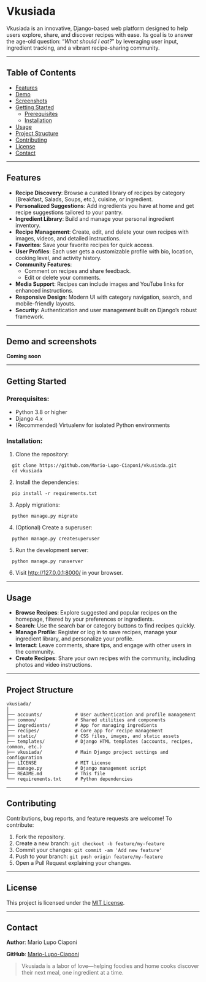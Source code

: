 # Vkusiada

Vkusiada is an innovative, Django-based web platform designed to help users explore, share, 
and discover recipes with ease. Its goal is to answer the age-old question: “_What should I eat?_” 
by leveraging user input, ingredient tracking, and a vibrant recipe-sharing community.

---

## Table of Contents

- [Features](https://github.com/Mario-Lupo-Ciaponi/Vkusiada?tab=readme-ov-file#features)
- [Demo](https://github.com/Mario-Lupo-Ciaponi/Vkusiada?tab=readme-ov-file#demo-and-screenshots)
- [Screenshots](https://github.com/Mario-Lupo-Ciaponi/Vkusiada?tab=readme-ov-file#demo-and-screenshots)
- [Getting Started](https://github.com/Mario-Lupo-Ciaponi/Vkusiada?tab=readme-ov-file#getting-started)
  - [Prerequisites](https://github.com/Mario-Lupo-Ciaponi/Vkusiada?tab=readme-ov-file#prerequisites)
  - [Installation](https://github.com/Mario-Lupo-Ciaponi/Vkusiada?tab=readme-ov-file#installation)
- [Usage](https://github.com/Mario-Lupo-Ciaponi/Vkusiada?tab=readme-ov-file#usage)
- [Project Structure](https://github.com/Mario-Lupo-Ciaponi/Vkusiada?tab=readme-ov-file#project-structure)
- [Contributing](https://github.com/Mario-Lupo-Ciaponi/Vkusiada?tab=readme-ov-file#contributing)
- [License](https://github.com/Mario-Lupo-Ciaponi/Vkusiada?tab=readme-ov-file#license)
- [Contact](https://github.com/Mario-Lupo-Ciaponi/Vkusiada?tab=readme-ov-file#contact)

---

## Features

- **Recipe Discovery**: Browse a curated library of recipes by category (Breakfast, Salads, Soups, etc.), cuisine, or ingredient.
- **Personalized Suggestions**: Add ingredients you have at home and get recipe suggestions tailored to your pantry.
- **Ingredient Library**: Build and manage your personal ingredient inventory.
- **Recipe Management**: Create, edit, and delete your own recipes with images, videos, and detailed instructions.
- **Favorites**: Save your favorite recipes for quick access.
- **User Profiles**: Each user gets a customizable profile with bio, location, cooking level, and activity history.
- **Community Features**:
  - Comment on recipes and share feedback.
  - Edit or delete your comments.
- **Media Support**: Recipes can include images and YouTube links for enhanced instructions.
- **Responsive Design**: Modern UI with category navigation, search, and mobile-friendly layouts.
- **Security**: Authentication and user management built on Django’s robust framework.

--- 

## Demo and screenshots

**Coming soon**

---

## Getting Started

### Prerequisites:

- Python 3.8 or higher
- Django 4.x
- (Recommended) Virtualenv for isolated Python environments

### Installation:

1. Clone the repository:

```shell
  git clone https://github.com/Mario-Lupo-Ciaponi/vkusiada.git
  cd vkusiada
```

2. Install the dependencies:

```shell
  pip install -r requirements.txt
```

3. Apply migrations:

```shell
  python manage.py migrate
```

4. (Optional) Create a superuser:

```shell
  python manage.py createsuperuser
```

5. Run the development server:

```shell
  python manage.py runserver
```

6. Visit http://127.0.0.1:8000/ in your browser.

---

## Usage

- **Browse Recipes**: Explore suggested and popular recipes on the homepage, filtered by your preferences or ingredients.
- **Search**: Use the search bar or category buttons to find recipes quickly.
- **Manage Profile**: Register or log in to save recipes, manage your ingredient library, and personalize your profile.
- **Interact**: Leave comments, share tips, and engage with other users in the community.
- **Create Recipes**: Share your own recipes with the community, including photos and video instructions.

---

## Project Structure

```
vkusiada/
│
├── accounts/            # User authentication and profile management
├── common/              # Shared utilities and components
├── ingredients/         # App for managing ingredients
├── recipes/             # Core app for recipe management
├── static/              # CSS files, images, and static assets
├── templates/           # Django HTML templates (accounts, recipes, common, etc.)
├── vkusiada/            # Main Django project settings and configuration
├── LICENSE              # MIT License
├── manage.py            # Django management script
├── README.md            # This file
└── requirements.txt     # Python dependencies
```
---

## Contributing

Contributions, bug reports, and feature requests are welcome!
To contribute:

1. Fork the repository.
2. Create a new branch: `git checkout -b feature/my-feature`
3. Commit your changes: `git commit -am 'Add new feature'`
4. Push to your branch: `git push origin feature/my-feature`
5. Open a Pull Request explaining your changes.

---

## License

This project is licensed under the [MIT License](https://opensource.org/license/mit).

---

## Contact

**Author**: Mario Lupo Ciaponi

**GitHub**: [Mario-Lupo-Ciaponi](https://github.com/Mario-Lupo-Ciaponi)

> Vkusiada is a labor of love—helping foodies and home cooks discover their next meal, one ingredient at a time.
